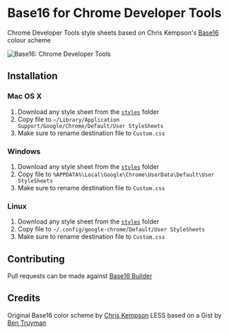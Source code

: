 # Base16 for Chrome Developer Tools

Chrome Developer Tools style sheets based on Chris Kempson's [Base16][1] colour scheme

![Base16: Chrome Developer Tools](https://raw.github.com/idleberg/base16-chrome-devtools/master/images/screenshot-chrome.png)

## Installation

### Mac OS X

1. Download any style sheet from the [`styles`][2] folder
2. Copy file to `~/Library/Application Support/Google/Chrome/Default/User StyleSheets`
3. Make sure to rename destination file to `Custom.css`

### Windows

1. Download any style sheet from the [`styles`][2] folder
2. Copy file to `%APPDATA%\Local\Google\Chrome\UserData\Default\User StyleSheets`
3. Make sure to rename destination file to `Custom.css`

### Linux

1. Download any style sheet from the [`styles`][2] folder
2. Copy file to `~/.config/google-chrome/Default/User StyleSheets`
3. Make sure to rename destination file to `Custom.css`

## Contributing

Pull requests can be made against [Base16 Builder][3]

## Credits

Original Base16 color scheme by [Chris Kempson][4]
LESS based on a Gist by [Ben Truyman][5]

[1]: https://github.com/chriskempson/base16
[2]: https://github.com/idleberg/base16-chrome-devtools/tree/master/styles
[3]: http://github.com/chriskempson/base16-builder
[4]: https://github.com/chriskempson/
[5]: https://gist.github.com/3040634